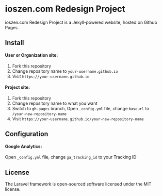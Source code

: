 # ioszen.com Redesign Project

ioszen.com Redesign Project is a Jekyll-powered website, hosted on Github Pages.

## Install

#### User or Organization site:

1. Fork this repository
2. Change repository name to `your-username.github.io`
3. Visit `https://your-username.github.io`

#### Project site:

1. Fork this repository
2. Change repository name to what you want
3. Switch to `gh-pages` branch, Open `_config.yml` file, change `baseurl` to `/your-new-repository-name`
4. Visit `https://your-username.github.io/your-new-repository-name`

## Configuration

#### Google Analytics:

Open `_config.yml` file, change `ga_tracking_id` to your Tracking ID

## License

The Laravel framework is open-sourced software licensed under the MIT license.
